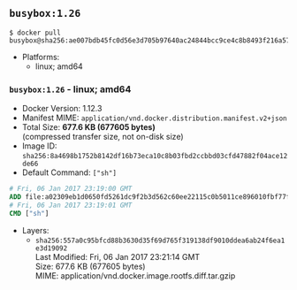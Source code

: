 ## `busybox:1.26`

```console
$ docker pull busybox@sha256:ae007bdb45fc0d56e3d705b97640ac24844bcc9ce4c8b8493f216a57ab6af0d5
```

-	Platforms:
	-	linux; amd64

### `busybox:1.26` - linux; amd64

-	Docker Version: 1.12.3
-	Manifest MIME: `application/vnd.docker.distribution.manifest.v2+json`
-	Total Size: **677.6 KB (677605 bytes)**  
	(compressed transfer size, not on-disk size)
-	Image ID: `sha256:8a4698b1752b8142df16b73eca10c8b03fbd2ccbbd03cfd47882f04ace12de66`
-	Default Command: `["sh"]`

```dockerfile
# Fri, 06 Jan 2017 23:19:00 GMT
ADD file:a02309eb1d0650fd5261dc9f2b3d562c60ee22115c0b5011ce896010fbf77fba in / 
# Fri, 06 Jan 2017 23:19:01 GMT
CMD ["sh"]
```

-	Layers:
	-	`sha256:557a0c95bfcd88b3630d35f69d765f319138df9010ddea6ab24f6ea1e3d19092`  
		Last Modified: Fri, 06 Jan 2017 23:21:14 GMT  
		Size: 677.6 KB (677605 bytes)  
		MIME: application/vnd.docker.image.rootfs.diff.tar.gzip
